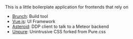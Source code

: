 This is a little boilerplate application for frontends that rely on
* [Brunch](http://brunch.io): Build tool
* [Vue.js](https://vuejs.org): UI Framework
* [Asteroid](https://github.com/mondora/asteroid): DDP client to talk to a Meteor backend
* [Unpure](https://github.com/softwarerero/unpure): Unintrusive CSS forked from Pure.css
